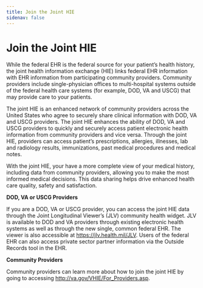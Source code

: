 ```yaml
---
title: Join the Joint HIE
sidenav: false
---
```

# Join the Joint HIE

While the federal EHR is the federal source for your patient’s health history, the joint health information exchange (HIE) links federal EHR information with EHR information from participating community providers. Community providers include single-physician offices to multi-hospital systems outside of the federal health care systems (for example, DOD, VA and USCG) that may provide care to your patients.

The joint HIE is an enhanced network of community providers across the United States who agree to securely share clinical information with DOD, VA and USCG providers. The joint HIE enhances the ability of DOD, VA and USCG providers to quickly and securely access patient electronic health information from community providers and vice versa. Through the joint HIE, providers can access patient’s prescriptions, allergies, illnesses, lab and radiology results, immunizations, past medical procedures and medical notes.

With the joint HIE, your have a more complete view of your medical history, including data from community providers, allowing you to make the most informed medical decisions. This data sharing helps drive enhanced health care quality, safety and satisfaction.

**DOD, VA or USCG Providers**

If you are a DOD, VA or USCG provider, you can access the joint HIE data through the Joint Longitudinal Viewer’s (JLV) community health widget. JLV is available to DOD and VA providers through existing electronic health systems as well as through the new single, common federal EHR. The viewer is also accessible at https://jlv.health.mil/JLV. Users of the federal EHR can also access private sector partner information via the Outside Records tool in the EHR. 

**Community Providers**

Community providers can learn more about how to join the joint HIE by going to accessing http://va.gov/VHIE/For_Providers.asp.
